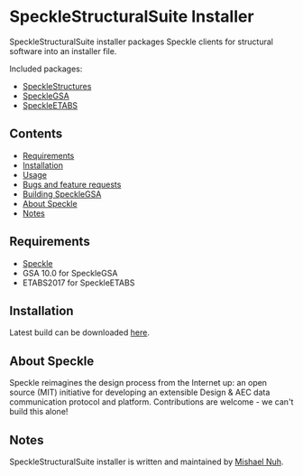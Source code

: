 # SpeckleStructuralSuite Installer
SpeckleStructuralSuite installer packages Speckle clients for structural software into an installer file.

Included packages:
- [SpeckleStructures](https://gitlab.arup.com/speckle/SpeckleStructures)
- [SpeckleGSA](https://gitlab.arup.com/speckle/SpeckleGSA)
- [SpeckleETABS](https://gitlab.arup.com/speckle/SpeckleETABS)

## Contents

- [Requirements](#requirements)
- [Installation](#installation)
- [Usage](#usage)
- [Bugs and feature requests](#bugs-and-feature-requests)
- [Building SpeckleGSA](#building-specklegsa)
- [About Speckle](#about-speckle)
- [Notes](#notes)

## Requirements

- [Speckle](https://github.com/speckleworks/SpeckleInstaller/releases/latest)
- GSA 10.0 for SpeckleGSA
- ETABS2017 for SpeckleETABS

## Installation

Latest build can be downloaded [here](https://gitlab.arup.com/speckle/specklestructuralsuite-installer/-/jobs/artifacts/master/raw/SpeckleStructuralSuite.exe?job=build).

## About Speckle

Speckle reimagines the design process from the Internet up: an open source (MIT) initiative for developing an extensible Design & AEC data communication protocol and platform. Contributions are welcome - we can't build this alone!

## Notes

SpeckleStructuralSuite installer is written and maintained by [Mishael Nuh](https://gitlab.arup.com/Mishael.Nuh).